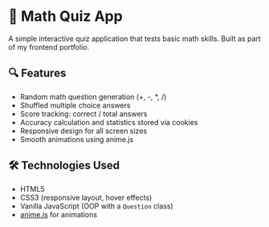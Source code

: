 # 🧠 Math Quiz App

A simple interactive quiz application that tests basic math skills. Built as part of my frontend portfolio.

## 🔍 Features

- Random math question generation (+, -, *, /)
- Shuffled multiple choice answers
- Score tracking: correct / total answers
- Accuracy calculation and statistics stored via cookies
- Responsive design for all screen sizes
- Smooth animations using anime.js

## 🛠 Technologies Used

- HTML5
- CSS3 (responsive layout, hover effects)
- Vanilla JavaScript (OOP with a `Question` class)
- [anime.js](https://animejs.com/) for animations
